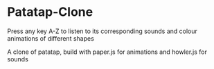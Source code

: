 # Patatap-Clone

Press any key A-Z to listen to its corresponding sounds and colour animations of different shapes

A clone of patatap, build with paper.js for animations and howler.js for sounds
